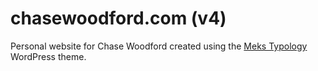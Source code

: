 # chasewoodford.com (v4)
Personal website for Chase Woodford created using the [Meks Typology](https://mekshq.com/theme/typology/) WordPress theme. 